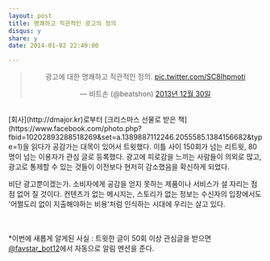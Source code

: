 ```yaml
---
layout: post
title: 명쾌하고 직관적인 광고의 정의
disqus: y
share: y
date: 2014-01-02 22:49:00

---
```




<blockquote class="twitter-tweet" lang="ko" width="350" align="center"><p>광고에 대한 명쾌하고 직관적인 정의. <a href="http://t.co/SC8Ihpmoti">pic.twitter.com/SC8Ihpmoti</a></p>&mdash; 비트손 (@beatshon) <a href="https://twitter.com/beatshon/statuses/417804741356584960">2013년 12월 30일</a></blockquote>
<script async src="//platform.twitter.com/widgets.js" charset="utf-8"></script>

<br>
[회사](http://dmajor.kr)로부터 [크리스마스 선물로 받은 책](https://www.facebook.com/photo.php?fbid=10202893288518269&set=a.1389887112246.2055585.1384156682&type=1)을 읽다가 공감가는 대목이 있어서 트윗했다. 이틀 사이 150회가 넘는 리트윗, 80명이 넘는 이용자가 관심 글로 등록했다. 광고에 피로감을 느끼는 사람들이 의외로 많고, 광고로 통제할 수 있는 것들이 이전보다 현저히 감소했음을 확신하게 되었다. 

비단 광고뿐이겠는가. 소비자에게 공감을 얻지 못하는 제품이나 서비스가 설 자리는 점점 없어 질 것이다. 컨텐츠가 없는 메시지는, 스토리가 없는 정보는 수신자의 입장에서도 '어쩔도리 없이 지출해야하는 비용'처럼 인식하는 시대에 우리는 살고 있다. 

<br><br>
*이번에 새롭게 알게된 사실 : 트윗한 글이 50회 이상 관심글을 받으면 [@favstar_bot12](https://twitter.com/favstar_bot12)에서 자동으로 알림 멘션을 준다. 